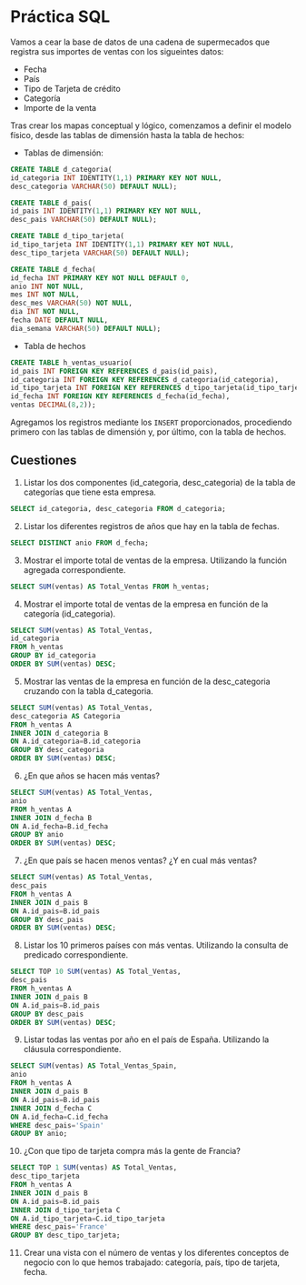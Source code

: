 # Práctica SQL

Vamos a cear la base de datos de una cadena de supermecados que registra sus importes de ventas con los sigueintes datos:
- Fecha
- País
- Tipo de Tarjeta de crédito
- Categoría
- Importe de la venta

Tras crear los mapas conceptual y lógico, comenzamos a definir el modelo físico, desde las tablas de dimensión hasta la tabla de hechos:
 - Tablas de dimensión:
  ```sql
CREATE TABLE d_categoria(
id_categoria INT IDENTITY(1,1) PRIMARY KEY NOT NULL,
desc_categoria VARCHAR(50) DEFAULT NULL);

CREATE TABLE d_pais(
id_pais INT IDENTITY(1,1) PRIMARY KEY NOT NULL,
desc_pais VARCHAR(50) DEFAULT NULL);

CREATE TABLE d_tipo_tarjeta(
id_tipo_tarjeta INT IDENTITY(1,1) PRIMARY KEY NOT NULL,
desc_tipo_tarjeta VARCHAR(50) DEFAULT NULL);

CREATE TABLE d_fecha(
id_fecha INT PRIMARY KEY NOT NULL DEFAULT 0,
anio INT NOT NULL,
mes INT NOT NULL,
desc_mes VARCHAR(50) NOT NULL,
dia INT NOT NULL,
fecha DATE DEFAULT NULL,
dia_semana VARCHAR(50) DEFAULT NULL);
  ```
 - Tabla de hechos

  ```sql
  CREATE TABLE h_ventas_usuario(
  id_pais INT FOREIGN KEY REFERENCES d_pais(id_pais),
  id_categoria INT FOREIGN KEY REFERENCES d_categoria(id_categoria),
  id_tipo_tarjeta INT FOREIGN KEY REFERENCES d_tipo_tarjeta(id_tipo_tarjeta),
  id_fecha INT FOREIGN KEY REFERENCES d_fecha(id_fecha),
  ventas DECIMAL(8,2));
  ```

Agregamos los registros mediante los ```INSERT``` proporcionados, procediendo primero con las tablas de dimensión y, por último, con la tabla de hechos.

## Cuestiones
1. Listar los dos componentes (id_categoria, desc_categoria) de la tabla de categorías que tiene esta empresa.

  ```sql
  SELECT id_categoria, desc_categoria FROM d_categoria;
  ```
2. Listar los diferentes registros de años que hay en la tabla de fechas. 

  ```sql
  SELECT DISTINCT anio FROM d_fecha;
  ```
3. Mostrar el importe total de ventas de la empresa. Utilizando la función agregada correspondiente.


```sql
SELECT SUM(ventas) AS Total_Ventas FROM h_ventas;
```
4. Mostrar el importe total de ventas de la empresa en función de la categoría (id_categoria).
```sql
SELECT SUM(ventas) AS Total_Ventas,
id_categoria
FROM h_ventas
GROUP BY id_categoria
ORDER BY SUM(ventas) DESC;
```
5. Mostrar las ventas de la empresa en función de la desc_categoria cruzando con la tabla d_categoria.
```sql
SELECT SUM(ventas) AS Total_Ventas,
desc_categoria AS Categoria
FROM h_ventas A
INNER JOIN d_categoria B
ON A.id_categoria=B.id_categoria
GROUP BY desc_categoria
ORDER BY SUM(ventas) DESC;
```
6. ¿En que años se hacen más ventas?
```sql
SELECT SUM(ventas) AS Total_Ventas,
anio
FROM h_ventas A
INNER JOIN d_fecha B
ON A.id_fecha=B.id_fecha
GROUP BY anio
ORDER BY SUM(ventas) DESC;
```
7. ¿En que país se hacen menos ventas? ¿Y en cual más ventas?
```sql
SELECT SUM(ventas) AS Total_Ventas,
desc_pais
FROM h_ventas A
INNER JOIN d_pais B
ON A.id_pais=B.id_pais
GROUP BY desc_pais
ORDER BY SUM(ventas) DESC;
```
8. Listar los 10 primeros países con más ventas. Utilizando la consulta de predicado correspondiente.
```SQL
SELECT TOP 10 SUM(ventas) AS Total_Ventas,
desc_pais
FROM h_ventas A
INNER JOIN d_pais B
ON A.id_pais=B.id_pais
GROUP BY desc_pais
ORDER BY SUM(ventas) DESC;
```
9. Listar todas las ventas por año en el país de España. Utilizando la cláusula correspondiente.
```SQL
SELECT SUM(ventas) AS Total_Ventas_Spain,
anio
FROM h_ventas A
INNER JOIN d_pais B
ON A.id_pais=B.id_pais
INNER JOIN d_fecha C
ON A.id_fecha=C.id_fecha
WHERE desc_pais='Spain'
GROUP BY anio;
```
10. ¿Con que tipo de tarjeta compra más la gente de Francia?
```sql
SELECT TOP 1 SUM(ventas) AS Total_Ventas,
desc_tipo_tarjeta
FROM h_ventas A
INNER JOIN d_pais B
ON A.id_pais=B.id_pais
INNER JOIN d_tipo_tarjeta C
ON A.id_tipo_tarjeta=C.id_tipo_tarjeta
WHERE desc_pais='France'
GROUP BY desc_tipo_tarjeta;
```
11. Crear una vista con el número de ventas y los diferentes conceptos de negocio con lo que hemos trabajado: categoría, país, tipo 
de tarjeta, fecha.
